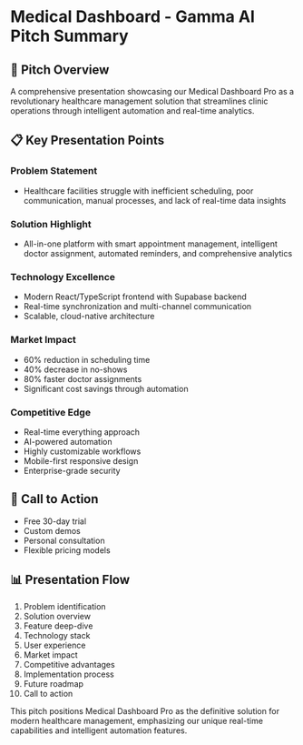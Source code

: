 
# Medical Dashboard - Gamma AI Pitch Summary

## 🎯 **Pitch Overview**
A comprehensive presentation showcasing our Medical Dashboard Pro as a revolutionary healthcare management solution that streamlines clinic operations through intelligent automation and real-time analytics.

## 📋 **Key Presentation Points**

### **Problem Statement**
- Healthcare facilities struggle with inefficient scheduling, poor communication, manual processes, and lack of real-time data insights

### **Solution Highlight**
- All-in-one platform with smart appointment management, intelligent doctor assignment, automated reminders, and comprehensive analytics

### **Technology Excellence**
- Modern React/TypeScript frontend with Supabase backend
- Real-time synchronization and multi-channel communication
- Scalable, cloud-native architecture

### **Market Impact**
- 60% reduction in scheduling time
- 40% decrease in no-shows
- 80% faster doctor assignments
- Significant cost savings through automation

### **Competitive Edge**
- Real-time everything approach
- AI-powered automation
- Highly customizable workflows
- Mobile-first responsive design
- Enterprise-grade security

## 🚀 **Call to Action**
- Free 30-day trial
- Custom demos
- Personal consultation
- Flexible pricing models

## 📊 **Presentation Flow**
1. Problem identification
2. Solution overview
3. Feature deep-dive
4. Technology stack
5. User experience
6. Market impact
7. Competitive advantages
8. Implementation process
9. Future roadmap
10. Call to action

This pitch positions Medical Dashboard Pro as the definitive solution for modern healthcare management, emphasizing our unique real-time capabilities and intelligent automation features.
